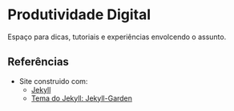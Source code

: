 # Produtividade Digital
Espaço para dicas, tutoriais e experiências envolcendo o assunto.

## Referências
- Site construido com:
  - [Jekyll](https://jekyllrb.com/)
  - [Tema do Jekyll: Jekyll-Garden](https://github.com/Jekyll-Garden/jekyll-garden.github.io)
